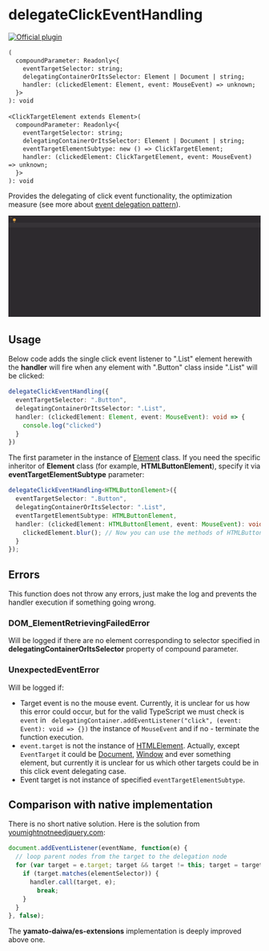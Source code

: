 # delegateClickEventHandling

[![Official plugin](https://img.shields.io/badge/IntelliJ_IDEA_Live_Template-dceh-blue.svg?style=flat)](https://plugins.jetbrains.com/plugin/17638-yamato-daiwa-es-extensions)

```
(
  compoundParameter: Readonly<{
    eventTargetSelector: string;
    delegatingContainerOrItsSelector: Element | Document | string;
    handler: (clickedElement: Element, event: MouseEvent) => unknown;
  }>
): void

<ClickTargetElement extends Element>(
  compoundParameter: Readonly<{
    eventTargetSelector: string;
    delegatingContainerOrItsSelector: Element | Document | string;
    eventTargetElementSubtype: new () => ClickTargetElement;
    handler: (clickedElement: ClickTargetElement, event: MouseEvent) => unknown;
  }>
): void
```

Provides the delegating of click event functionality, the optimization measure 
(see more about [event delegation pattern](https://javascript.info/event-delegation)). 

![](delegateClickEventHandling-LiveTemplateDemo.gif)


## Usage

Below code adds the single click event listener to ".List" element herewith the **handler** will fire when any element
with ".Button" class inside ".List" will be clicked:

```typescript
delegateClickEventHandling({
  eventTargetSelector: ".Button",
  delegatingContainerOrItsSelector: ".List",
  handler: (clickedElement: Element, event: MouseEvent): void => {
    console.log("clicked")
  } 
})
```

The first parameter in the instance of [Element](https://developer.mozilla.org/en-US/docs/Web/API/Element) class. 
If you need the specific inheritor of **Element** class (for example, **HTMLButtonElement**), 
specify it via **eventTargetElementSubtype** parameter:

```typescript
delegateClickEventHandling<HTMLButtonElement>({
  eventTargetSelector: ".Button",
  delegatingContainerOrItsSelector: ".List",
  eventTargetElementSubtype: HTMLButtonElement,
  handler: (clickedElement: HTMLButtonElement, event: MouseEvent): void => {
    clickedElement.blur(); // Now you can use the methods of HTMLButtonElement instance
  }
});
```


## Errors

This function does not throw any errors, just make the log and prevents the handler execution if something going wrong.


### DOM_ElementRetrievingFailedError

Will be logged if there are no element corresponding to selector specified in **delegatingContainerOrItsSelector**
property of compound parameter.


### UnexpectedEventError

Will be logged if:

* Target event is no the mouse event. Currently, it is unclear for us how this error could occur, but for the valid
  TypeScript we must check is `event` in ` delegatingContainer.addEventListener("click", (event: Event): void => {})`
  the instance of `MouseEvent` and if no - terminate the function execution.
* `event.target` is not the instance of [HTMLElement](https://developer.mozilla.org/en-US/docs/Web/API/HTMLElement).
   Actually, except `EventTarget` it could be [Document](https://developer.mozilla.org/en-US/docs/Web/API/Document),
   [Window](https://developer.mozilla.org/en-US/docs/Web/API/Window) and ever something element, but currently it is
   unclear for us which other targets could be in this click event delegating case.
* Event target is not instance of specified `eventTargetElementSubtype`.


## Comparison with native implementation

There is no short native solution.
Here is the solution from [youmightnotneedjquery.com](https://youmightnotneedjquery.com/#delegate):

```javascript
document.addEventListener(eventName, function(e) {
  // loop parent nodes from the target to the delegation node
  for (var target = e.target; target && target != this; target = target.parentNode) {
    if (target.matches(elementSelector)) {
      handler.call(target, e);
        break;
    }
  }
}, false);
```

The **yamato-daiwa/es-extensions** implementation is deeply improved above one.
